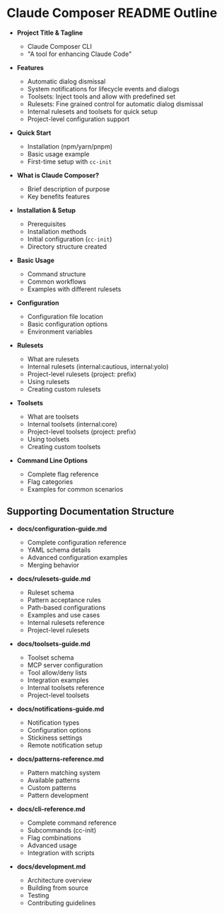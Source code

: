 # Claude Composer README Outline

- **Project Title & Tagline**

  - Claude Composer CLI
  - "A tool for enhancing Claude Code"

- **Features**

  - Automatic dialog dismissal
  - System notifications for lifecycle events and dialogs
  - Toolsets: Inject tools and allow with predefined set
  - Rulesets: Fine grained control for automatic dialog dismissal
  - Internal rulesets and toolsets for quick setup
  - Project-level configuration support

- **Quick Start**

  - Installation (npm/yarn/pnpm)
  - Basic usage example
  - First-time setup with `cc-init`

- **What is Claude Composer?**

  - Brief description of purpose
  - Key benefits features

- **Installation & Setup**

  - Prerequisites
  - Installation methods
  - Initial configuration (`cc-init`)
  - Directory structure created

- **Basic Usage**

  - Command structure
  - Common workflows
  - Examples with different rulesets

- **Configuration**

  - Configuration file location
  - Basic configuration options
  - Environment variables

- **Rulesets**

  - What are rulesets
  - Internal rulesets (internal:cautious, internal:yolo)
  - Project-level rulesets (project: prefix)
  - Using rulesets
  - Creating custom rulesets

- **Toolsets**

  - What are toolsets
  - Internal toolsets (internal:core)
  - Project-level toolsets (project: prefix)
  - Using toolsets
  - Creating custom toolsets

- **Command Line Options**
  - Complete flag reference
  - Flag categories
  - Examples for common scenarios

## Supporting Documentation Structure

- **docs/configuration-guide.md**

  - Complete configuration reference
  - YAML schema details
  - Advanced configuration examples
  - Merging behavior

- **docs/rulesets-guide.md**

  - Ruleset schema
  - Pattern acceptance rules
  - Path-based configurations
  - Examples and use cases
  - Internal rulesets reference
  - Project-level rulesets

- **docs/toolsets-guide.md**

  - Toolset schema
  - MCP server configuration
  - Tool allow/deny lists
  - Integration examples
  - Internal toolsets reference
  - Project-level toolsets

- **docs/notifications-guide.md**

  - Notification types
  - Configuration options
  - Stickiness settings
  - Remote notification setup

- **docs/patterns-reference.md**

  - Pattern matching system
  - Available patterns
  - Custom patterns
  - Pattern development

- **docs/cli-reference.md**

  - Complete command reference
  - Subcommands (cc-init)
  - Flag combinations
  - Advanced usage
  - Integration with scripts

- **docs/development.md**
  - Architecture overview
  - Building from source
  - Testing
  - Contributing guidelines
